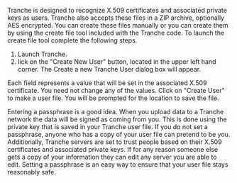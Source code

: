Tranche is designed to recognize X.509 certificates and associated private keys as users. Tranche also accepts these files in a ZIP archive, optionally AES encrypted. You can create these files manually or you can create them by using the create file tool included with the Tranche code. To launch the create file tool complete the following steps.

  1. Launch Tranche.
  1. lick on the "Create New User" button, located in the upper left hand corner. The Create a new Tranche User dialog box will appear.

Each field represents a value that will be set in the associated X.509 certificate. You need not change any of the values. Click on "Create User" to make a user file. You will be prompted for the location to save the file.

Entering a passphrase is a good idea. When you upload data to a Tranche network the data will be signed as coming from you. This is done using the private key that is saved in your Tranche user file. If you do not set a passphrase, anyone who has a copy of your user file can pretend to be you. Additionally, Tranche servers are set to trust people based on their X.509 certificates and associated private keys. If for any reason someone else gets a copy of your information they can edit any server you are able to edit. Setting a passphrase is an easy way to ensure that your user file stays reasonably safe.